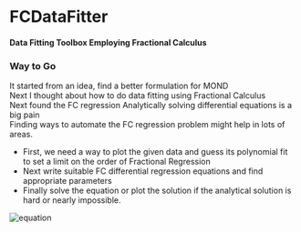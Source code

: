 # FCDataFitter
#### Data Fitting Toolbox Employing Fractional Calculus 

### Way to Go

It started from an idea, find a better formulation for MOND  
Next I thought about how to do data fitting using Fractional Calculus  
Next found the FC regression Analytically solving differential equations is a big pain  
Finding ways to automate the FC regression problem might help in lots of areas.

* First, we need a way to plot the given data and guess its polynomial fit to set a limit on the order of Fractional Regression
* Next write suitable FC differential regression equations and find appropriate parameters  
* Finally solve the equation or plot the solution if the analytical solution is hard or nearly impossible.

![equation](http://www.sciweavers.org/upload/Tex2Img_1619873081/eqn.png)
